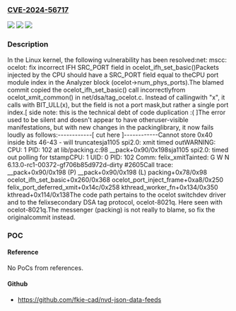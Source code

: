 ### [CVE-2024-56717](https://cve.mitre.org/cgi-bin/cvename.cgi?name=CVE-2024-56717)
![](https://img.shields.io/static/v1?label=Product&message=Linux&color=blue)
![](https://img.shields.io/static/v1?label=Version&message=06bcb9032e05ad717f9fd0a6e2fd3ae7f430fa31%3C%2059c4ca8d8d7918eb6e2df91d2c254827264be309%20&color=brighgreen)
![](https://img.shields.io/static/v1?label=Vulnerability&message=n%2Fa&color=brighgreen)

### Description

In the Linux kernel, the following vulnerability has been resolved:net: mscc: ocelot: fix incorrect IFH SRC_PORT field in ocelot_ifh_set_basic()Packets injected by the CPU should have a SRC_PORT field equal to theCPU port module index in the Analyzer block (ocelot->num_phys_ports).The blamed commit copied the ocelot_ifh_set_basic() call incorrectlyfrom ocelot_xmit_common() in net/dsa/tag_ocelot.c. Instead of callingwith "x", it calls with BIT_ULL(x), but the field is not a port mask,but rather a single port index.[ side note: this is the technical debt of code duplication :( ]The error used to be silent and doesn't appear to have otheruser-visible manifestations, but with new changes in the packinglibrary, it now fails loudly as follows:------------[ cut here ]------------Cannot store 0x40 inside bits 46-43 - will truncatesja1105 spi2.0: xmit timed outWARNING: CPU: 1 PID: 102 at lib/packing.c:98 __pack+0x90/0x198sja1105 spi2.0: timed out polling for tstampCPU: 1 UID: 0 PID: 102 Comm: felix_xmitTainted: G        W        N 6.13.0-rc1-00372-gf706b85d972d-dirty #2605Call trace: __pack+0x90/0x198 (P) __pack+0x90/0x198 (L) packing+0x78/0x98 ocelot_ifh_set_basic+0x260/0x368 ocelot_port_inject_frame+0xa8/0x250 felix_port_deferred_xmit+0x14c/0x258 kthread_worker_fn+0x134/0x350 kthread+0x114/0x138The code path pertains to the ocelot switchdev driver and to the felixsecondary DSA tag protocol, ocelot-8021q. Here seen with ocelot-8021q.The messenger (packing) is not really to blame, so fix the originalcommit instead.

### POC

#### Reference
No PoCs from references.

#### Github
- https://github.com/fkie-cad/nvd-json-data-feeds

